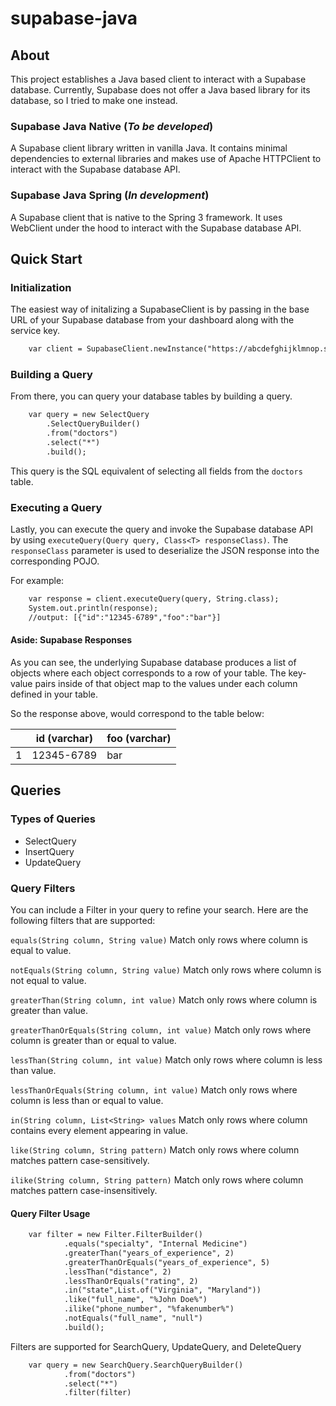 # supabase-java

## About
This project establishes a Java based client to interact with a Supabase database. Currently, Supabase does not offer a
Java based library for its database, so I tried to make one instead.

### Supabase Java Native (*To be developed*)
A Supabase client library written in vanilla Java. It contains minimal dependencies to external libraries and makes use of 
Apache HTTPClient to interact with the Supabase database API. 

### Supabase Java Spring (*In development*)
A Supabase client that is native to the Spring 3 framework. It uses WebClient under
the hood to interact with the Supabase database API.

## Quick Start

### Initialization

The easiest way of initalizing a SupabaseClient is by passing in the base URL of your Supabase database from your
dashboard along with the service key.

```dtd
    var client = SupabaseClient.newInstance("https://abcdefghijklmnop.supabase.co", SERVICE_KEY);
```

### Building a Query

From there, you can query your database tables by building a query. 
```dtd
    var query = new SelectQuery
        .SelectQueryBuilder()
        .from("doctors")
        .select("*")
        .build();
```

This query is the SQL equivalent of selecting all fields
from the `doctors` table.

### Executing a Query

Lastly, you can execute the query and invoke the Supabase database API
by using `executeQuery(Query query, Class<T> responseClass)`. The `responseClass` parameter
is used to deserialize the JSON response into the corresponding POJO.

For example:
```dtd
    var response = client.executeQuery(query, String.class);
    System.out.println(response);
    //output: [{"id":"12345-6789","foo":"bar"}]
```

#### Aside: Supabase Responses
As you can see, the underlying Supabase database produces a list of objects where each object
corresponds to a row of your table. The key-value pairs inside of that object map to the values under each
column defined in your table.

So the response above, would correspond to the table below:

|   | id (varchar) | foo (varchar) |
|---|--------------|---------------|
| 1 | 12345-6789   | bar           |

## Queries

### Types of Queries

- SelectQuery
- InsertQuery
- UpdateQuery

### Query Filters

You can include a Filter in your query to refine your search. Here are the following filters that are supported:

`equals(String column, String value)`
Match only rows where column is equal to value.

`notEquals(String column, String value)`
Match only rows where column is not equal to value.

`greaterThan(String column, int value)`
Match only rows where column is greater than value.

`greaterThanOrEquals(String column, int value)`
Match only rows where column is greater than or equal to value.

`lessThan(String column, int value)`
Match only rows where column is less than value.

`lessThanOrEquals(String column, int value)`
Match only rows where column is less than or equal to value.

`in(String column, List<String> values`
Match only rows where column contains every element appearing in value.

`like(String column, String pattern)`
Match only rows where column matches pattern case-sensitively.

`ilike(String column, String pattern)`
Match only rows where column matches pattern case-insensitively.

#### Query Filter Usage

```dtd
    var filter = new Filter.FilterBuilder()
            .equals("specialty", "Internal Medicine")
            .greaterThan("years_of_experience", 2)
            .greaterThanOrEquals("years_of_experience", 5)
            .lessThan("distance", 2)
            .lessThanOrEquals("rating", 2)
            .in("state",List.of("Virginia", "Maryland"))
            .like("full_name", "%John Doe%")
            .ilike("phone_number", "%fakenumber%")
            .notEquals("full_name", "null")
            .build();
```

Filters are supported for SearchQuery, UpdateQuery, and DeleteQuery

```dtd
    var query = new SearchQuery.SearchQueryBuilder()
            .from("doctors")
            .select("*")
            .filter(filter)
```